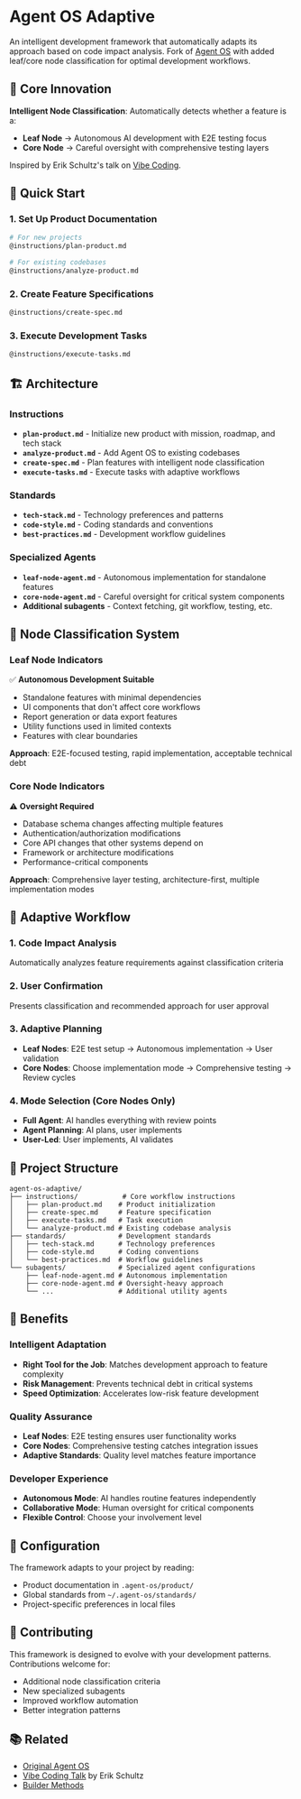 # Agent OS Adaptive

An intelligent development framework that automatically adapts its approach based on code impact analysis. Fork of [Agent OS](https://github.com/buildermethods/agent-os) with added leaf/core node classification for optimal development workflows.

## 🧠 Core Innovation

**Intelligent Node Classification**: Automatically detects whether a feature is a:
- **Leaf Node** → Autonomous AI development with E2E testing focus
- **Core Node** → Careful oversight with comprehensive testing layers

Inspired by Erik Schultz's talk on [Vibe Coding](https://youtu.be/fHWFF_pnqDk?si=lzHZFO4TNMKGP7As).

## 🚀 Quick Start

### 1. Set Up Product Documentation
```bash
# For new projects
@instructions/plan-product.md

# For existing codebases  
@instructions/analyze-product.md
```

### 2. Create Feature Specifications
```bash
@instructions/create-spec.md
```

### 3. Execute Development Tasks
```bash
@instructions/execute-tasks.md
```

## 🏗️ Architecture

### Instructions
- **`plan-product.md`** - Initialize new product with mission, roadmap, and tech stack
- **`analyze-product.md`** - Add Agent OS to existing codebases 
- **`create-spec.md`** - Plan features with intelligent node classification
- **`execute-tasks.md`** - Execute tasks with adaptive workflows

### Standards  
- **`tech-stack.md`** - Technology preferences and patterns
- **`code-style.md`** - Coding standards and conventions
- **`best-practices.md`** - Development workflow guidelines

### Specialized Agents
- **`leaf-node-agent.md`** - Autonomous implementation for standalone features
- **`core-node-agent.md`** - Careful oversight for critical system components
- **Additional subagents** - Context fetching, git workflow, testing, etc.

## 🎯 Node Classification System

### Leaf Node Indicators
✅ **Autonomous Development Suitable**
- Standalone features with minimal dependencies
- UI components that don't affect core workflows  
- Report generation or data export features
- Utility functions used in limited contexts
- Features with clear boundaries

**Approach**: E2E-focused testing, rapid implementation, acceptable technical debt

### Core Node Indicators  
⚠️ **Oversight Required**
- Database schema changes affecting multiple features
- Authentication/authorization modifications
- Core API changes that other systems depend on
- Framework or architecture modifications
- Performance-critical components

**Approach**: Comprehensive layer testing, architecture-first, multiple implementation modes

## 🔄 Adaptive Workflow

### 1. Code Impact Analysis
Automatically analyzes feature requirements against classification criteria

### 2. User Confirmation
Presents classification and recommended approach for user approval

### 3. Adaptive Planning
- **Leaf Nodes**: E2E test setup → Autonomous implementation → User validation
- **Core Nodes**: Choose implementation mode → Comprehensive testing → Review cycles

### 4. Mode Selection (Core Nodes Only)
- **Full Agent**: AI handles everything with review points
- **Agent Planning**: AI plans, user implements  
- **User-Led**: User implements, AI validates

## 📁 Project Structure

```
agent-os-adaptive/
├── instructions/           # Core workflow instructions
│   ├── plan-product.md    # Product initialization
│   ├── create-spec.md     # Feature specification
│   ├── execute-tasks.md   # Task execution  
│   └── analyze-product.md # Existing codebase analysis
├── standards/             # Development standards
│   ├── tech-stack.md      # Technology preferences
│   ├── code-style.md      # Coding conventions
│   └── best-practices.md  # Workflow guidelines
└── subagents/             # Specialized agent configurations
    ├── leaf-node-agent.md # Autonomous implementation
    ├── core-node-agent.md # Oversight-heavy approach
    └── ...                # Additional utility agents
```

## 🎯 Benefits

### Intelligent Adaptation
- **Right Tool for the Job**: Matches development approach to feature complexity
- **Risk Management**: Prevents technical debt in critical systems
- **Speed Optimization**: Accelerates low-risk feature development

### Quality Assurance
- **Leaf Nodes**: E2E testing ensures user functionality works
- **Core Nodes**: Comprehensive testing catches integration issues
- **Adaptive Standards**: Quality level matches feature importance

### Developer Experience
- **Autonomous Mode**: AI handles routine features independently
- **Collaborative Mode**: Human oversight for critical components  
- **Flexible Control**: Choose your involvement level

## 🔧 Configuration

The framework adapts to your project by reading:
- Product documentation in `.agent-os/product/`
- Global standards from `~/.agent-os/standards/`
- Project-specific preferences in local files

## 🤝 Contributing

This framework is designed to evolve with your development patterns. Contributions welcome for:
- Additional node classification criteria
- New specialized subagents
- Improved workflow automation
- Better integration patterns

## 📚 Related

- [Original Agent OS](https://github.com/buildermethods/agent-os)
- [Vibe Coding Talk](https://youtu.be/fHWFF_pnqDk?si=lzHZFO4TNMKGP7As) by Erik Schultz
- [Builder Methods](https://buildermethods.com/agent-os)
